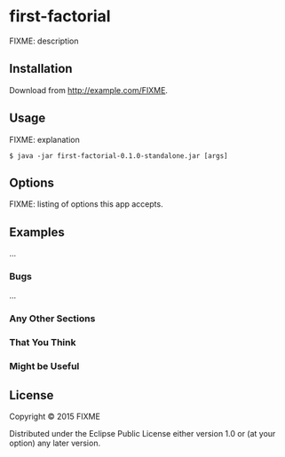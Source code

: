 # first-factorial

FIXME: description

## Installation

Download from http://example.com/FIXME.

## Usage

FIXME: explanation

    $ java -jar first-factorial-0.1.0-standalone.jar [args]

## Options

FIXME: listing of options this app accepts.

## Examples

...

### Bugs

...

### Any Other Sections
### That You Think
### Might be Useful

## License

Copyright © 2015 FIXME

Distributed under the Eclipse Public License either version 1.0 or (at
your option) any later version.
